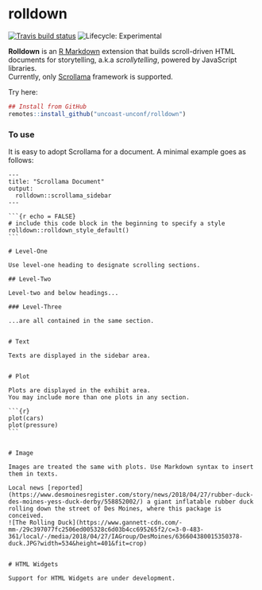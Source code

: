 # rolldown

[![Travis build status](https://travis-ci.com/yihui/rolldown.svg?branch=master)](https://travis-ci.com/yihui/rolldown)
![Lifecycle: Experimental](https://img.shields.io/badge/lifecycle-experimental-orange.svg)

__Rolldown__ is an [R Markdown](https://rmarkdown.rstudio.com/) extension that builds scroll-driven HTML documents for storytelling, a.k.a _scrollytelling_, powered by JavaScript libraries.  
Currently, only [Scrollama](https://github.com/russellgoldenberg/scrollama) framework is supported. 


Try here:
  
```r
## Install from GitHub
remotes::install_github("uncoast-unconf/rolldown")
```

### To use

It is easy to adopt Scrollama for a document. A minimal example goes as follows: 


````
---
title: "Scrollama Document"
output:
  rolldown::scrollama_sidebar
---

```{r echo = FALSE}
# include this code block in the beginning to specify a style
rolldown::rolldown_style_default()
```

# Level-One

Use level-one heading to designate scrolling sections. 

## Level-Two

Level-two and below headings...

### Level-Three

...are all contained in the same section.


# Text

Texts are displayed in the sidebar area.


# Plot

Plots are displayed in the exhibit area.  
You may include more than one plots in any section.

```{r}   
plot(cars)
plot(pressure)
```


# Image

Images are treated the same with plots. Use Markdown syntax to insert them in texts.   

Local news [reported](https://www.desmoinesregister.com/story/news/2018/04/27/rubber-duck-des-moines-yess-duck-derby/558852002/) a giant inflatable rubber duck rolling down the street of Des Moines, where this package is conceived.  
![The Rolling Duck](https://www.gannett-cdn.com/-mm-/29c397077fc2506ed005328c6d03b4cc695265f2/c=3-0-483-361/local/-/media/2018/04/27/IAGroup/DesMoines/636604380015350378-duck.JPG?width=534&height=401&fit=crop)  


# HTML Widgets

Support for HTML Widgets are under development. 

````



